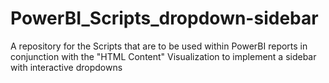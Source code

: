 # PowerBI_Scripts_dropdown-sidebar
A repository for the Scripts that are to be used within PowerBI reports in conjunction with the "HTML Content" Visualization to implement a sidebar with interactive dropdowns
